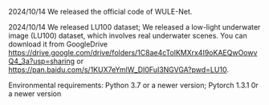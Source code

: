 2024/10/14 We released the official code of WULE-Net.

2024/10/14 We released LU100 dataset; We released a low-light underwater image (LU100) dataset, which involves real underwater scenes. You can download it from GoogleDrive https://drive.google.com/drive/folders/1C8ae4cTolKMXrx4I9oKAEQwOowvQ4_3a?usp=sharing or https://pan.baidu.com/s/1KUX7eYmlW_DI0FuI3NGVGA?pwd=LU10.

Environmental requirements:
  Python 3.7 or a newer version;
  Pytorch 1.3.1 0r a newer version
